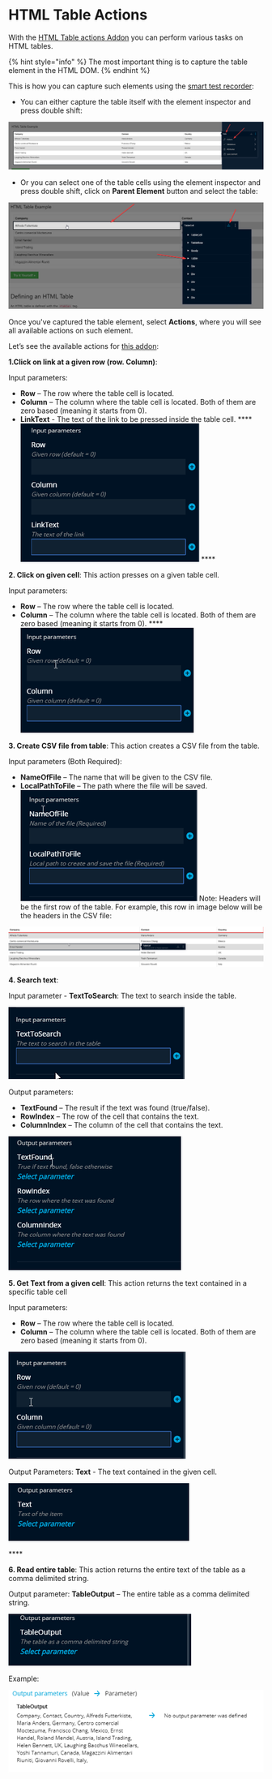 # HTML Table Actions

With the [HTML Table actions Addon](https://addons.testproject.io/html-table-actions) you can perform various tasks on HTML tables.

{% hint style="info" %}
The most important thing is to capture the table element in the HTML DOM.
{% endhint %}

This is how you can capture such elements using the [smart test recorder](https://testproject.io/smart-test-recorder/):

* You can either capture the table itself with the element inspector and press double shift:

![Element Inspector in TestProject Recorder](../../.gitbook/assets/html-table-element-inspector.png)

*  Or you can select one of the table cells using the element inspector and press double shift, click on **Parent Element** button and select the table:

![Parent Element in TestProject Recorder](../../.gitbook/assets/parent-element-in-testproject-recorder.png)


Once you've captured the table element, select **Actions**, where you will see all available actions on such element.

Let’s see the available actions for [this addon](https://addons.testproject.io/html-table-actions):

**1.Click on link at a given row \(row. Column\)**:  
  
Input parameters:

* **Row** – The row where the table cell is located.
* **Column** – The column where the table cell is located. Both of them are zero based \(meaning it starts from 0\).
* **LinkText**  - The text of the link to be pressed inside the table cell.   ****![](../../.gitbook/assets/html-table-actions-addon-1.png) ****  

**2. Click on given cell**: This action presses on a given table cell.  
  
Input parameters:

* **Row** – The row where the table cell is located.
* **Column** – The column where the table cell is located. Both of them are zero based \(meaning it starts from 0\).   ****![](../../.gitbook/assets/html-table-actions-addon-2.png)  

**3. Create CSV file from table**: This action creates a CSV file from the table.

Input parameters \(Both Required\):

* **NameOfFile** – The name that will be given to the CSV file.
* **LocalPathToFile** – The path where the file will be saved.   ![](../../.gitbook/assets/html-table-actions-addon-4.png)   Note: Headers will be the first row of the table. For example, this row in image below will be the headers in the CSV file:

![](../../.gitbook/assets/html-table-actions-addon-3.png)

  
**4. Search text**:

Input parameter - **TextToSearch**: The text to search inside the table.

![](../../.gitbook/assets/html-table-actions-addon-5.png)

Output parameters:

* **TextFound** – The result if the text was found \(true/false\).
* **RowIndex** – The row of the cell that contains the text.
* **ColumnIndex** – The column of the cell that contains the text.

![](../../.gitbook/assets/html-table-actions-addon-6.png)



**5. Get Text from a given cell**: This action returns the text contained in a specific table cell

Input parameters:

* **Row** – The row where the table cell is located.
* **Column** – The column where the table cell is located. Both of them are zero based \(meaning it starts from 0\).

![](../../.gitbook/assets/html-table-actions-addon-7.png)

Output Parameters: **Text** - The text contained in the given cell.

![](../../.gitbook/assets/html-table-actions-addon-10.png)

\*\*\*\*

**6. Read entire table**: This action returns the entire text of the table as a comma delimited string.

Output parameter: **TableOutput** – The entire table as a comma delimited string.

![](../../.gitbook/assets/html-table-actions-addon-8.png)

Example:

![](../../.gitbook/assets/html-table-actions-addon-9.png)

